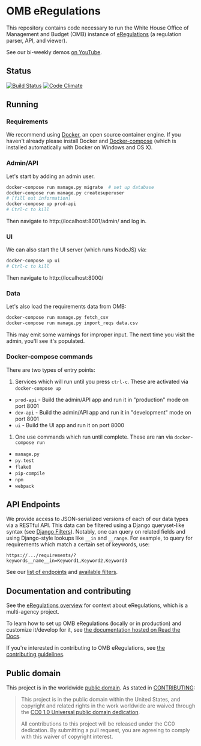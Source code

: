 # OMB eRegulations
This repository contains code necessary to run the White House Office of Management and Budget (OMB) instance of
[eRegulations](https://eregs.github.io) (a regulation parser, API, and viewer). 

See our bi-weekly demos [on
YouTube](https://www.youtube.com/playlist?list=PLd9b-GuOJ3nEJsDD5BZ5qlVkr9RZ0PivQ).

## Status
[![Build Status](https://travis-ci.org/18F/omb-eregs.svg?branch=master)](https://travis-ci.org/18F/omb-eregs)
[![Code Climate](https://codeclimate.com/github/18F/omb-eregs/badges/gpa.svg)](https://codeclimate.com/github/18F/omb-eregs)

## Running

### Requirements

We recommend using
[Docker](https://www.docker.com/products/overview#install_the_platform), an
open source container engine. If you haven't already please install Docker and
[Docker-compose](https://docs.docker.com/compose/install/) (which is installed
automatically with Docker on Windows and OS X).

### Admin/API

Let's start by adding an admin user.

```bash
docker-compose run manage.py migrate  # set up database
docker-compose run manage.py createsuperuser
# [fill out information]
docker-compose up prod-api
# Ctrl-c to kill
```

Then navigate to http://localhost:8001/admin/ and log in.

### UI

We can also start the UI server (which runs NodeJS) via:

```bash
docker-compose up ui
# Ctrl-c to kill
```

Then navigate to http://localhost:8000/

### Data

Let's also load the requirements data from OMB:

```bash
docker-compose run manage.py fetch_csv
docker-compose run manage.py import_reqs data.csv
```

This may emit some warnings for improper input. The next time you visit the
admin, you'll see it's populated.

### Docker-compose commands

There are two types of entry points:

1. Services which will run until you press `ctrl-c`. These are activated via
  `docker-compose up`
  * `prod-api` - Build the admin/API app and run it in "production" mode on
    port 8001
  * `dev-api` - Build the admin/API app and run it in "development" mode on
    port 8001
  * `ui` - Build the UI app and run it on port 8000
1. One use commands which run until complete. These are ran via
  `docker-compose run`
  * `manage.py`
  * `py.test`
  * `flake8`
  * `pip-compile`
  * `npm`
  * `webpack`

## API Endpoints

We provide access to JSON-serialized versions of each of our data types via a
RESTful API. This data can be filtered using a Django queryset-like syntax
(see [Django Filters](https://django-filter.readthedocs.io/en/latest/)).
Notably, one can query on related fields and using Django-style lookups like
`__in` and `__range`. For example, to query for requirements which match a
certain set of keywords, use:

```
https://.../requirements/?keywords__name__in=Keyword1,Keyword2,Keyword3
```

See our [list of endpoints](reqs/router.py) and [available
filters](reqs/views.py).

## Documentation and contributing

See the [eRegulations overview](https://eregs.github.io/) for context about eRegulations, which is a multi-agency project.

To learn how to set up OMB eRegulations (locally or in production) and customize it/develop for it, see [the documentation hosted on Read the Docs](https://readthedocs.org/projects/omb-eregs/).

If you're interested in contributing to OMB eRegulations, see [the contributing guidelines](CONTRIBUTING.md).

## Public domain

This project is in the worldwide [public domain](LICENSE.md). As stated in [CONTRIBUTING](CONTRIBUTING.md):

> This project is in the public domain within the United States, and copyright and related rights in the work worldwide are waived through the [CC0 1.0 Universal public domain dedication](https://creativecommons.org/publicdomain/zero/1.0/).
>
> All contributions to this project will be released under the CC0 dedication. By submitting a pull request, you are agreeing to comply with this waiver of copyright interest.
